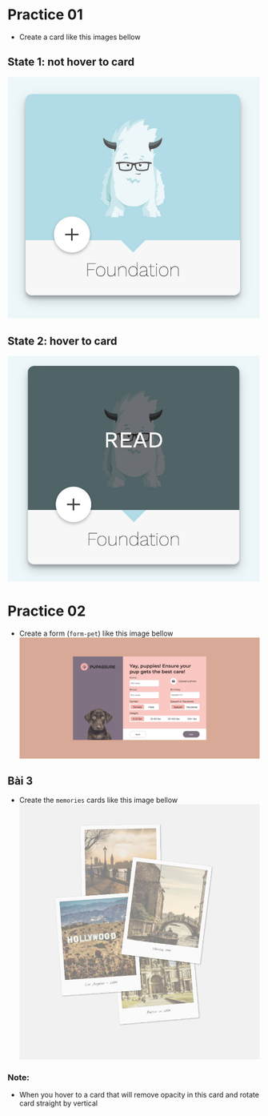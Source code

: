 # Practice 01
- Create a card like this images bellow

## State 1: not hover to card
![](./card/card-no-hover.jpg "")

## State 2: hover to card
![](./card/card-hover.jpg "")


# Practice 02
- Create a form (`form-pet`) like this image bellow
![](./form-pet/form-pet.jpg "")

## Bài 3
- Create the `memories` cards like this image bellow
![](memories/memories.jpg "")
### Note:
- When you hover to a card that will remove opacity in this card and rotate card straight by vertical
